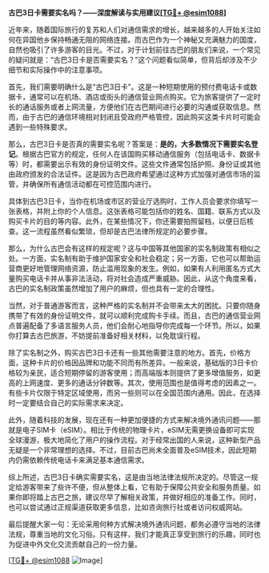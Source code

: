 **古巴3日卡需要实名吗？——深度解读与实用建议[[TG💪+ @esim1088](https://t.me/s/esim1088)]**

近年来，随着国际旅行的复苏和人们对通信需求的增长，越来越多的人开始关注如何在异国他乡保持畅通无阻的网络连接。而古巴作为一个神秘又充满魅力的国度，自然也吸引了许多游客的目光。不过，对于计划前往古巴的朋友们来说，一个常见的疑问就是：“古巴3日卡是否需要实名？”这个问题看似简单，但背后却涉及不少细节和实际操作中的注意事项。

首先，我们需要明确什么是“古巴3日卡”。这是一种短期使用的预付费电话卡或数据卡，通常可以在机场、酒店或街头的通信营业网点购买。它为旅客提供了一定时长的通话服务或者上网流量，方便他们在古巴期间进行必要的沟通或获取信息。然而，由于古巴的通信环境相对封闭且受政府严格管控，因此购买这类卡片时可能会遇到一些特殊要求。

那么，古巴3日卡是否真的需要实名呢？答案是：**是的，大多数情况下需要实名登记**。根据古巴官方的规定，任何人在该国购买移动通信服务（包括电话卡、数据卡等）时，都需要出示有效的身份证明文件。这些文件通常包括护照、身份证或其他由政府颁发的合法证件。这是因为古巴政府希望通过这种方式加强对通信市场的监管，并确保所有通信活动都在可控范围内进行。

具体到古巴3日卡，当你在机场或市区的营业厅选购时，工作人员会要求你填写一张表格，并附上你的个人信息。这张表格可能包括你的姓名、国籍、联系方式以及购买卡片的目的等内容。此外，在某些情况下，你还需要拍照留档，以便日后核查。这一流程虽然看似繁琐，但却是古巴法律所规定的必要步骤。

那么，为什么古巴会有这样的规定呢？这与中国等其他国家的实名制政策有相似之处。一方面，实名制有助于维护国家安全和社会稳定；另一方面，它也可以帮助运营商更好地管理网络资源，防止滥用现象的发生。例如，如果有人利用匿名方式大量购买电话卡并从事非法活动，将对社会造成严重威胁。因此，从这个角度来看，古巴的实名制政策虽然增加了用户的麻烦，但也具有一定的合理性。

当然，对于普通游客而言，这种严格的实名制并不会带来太大的困扰。只要你随身携带了有效的身份证明文件，就可以顺利完成购卡手续。而且，古巴的通信营业网点普遍配备了多语言服务人员，他们会耐心地指导你完成每一个环节。所以，如果你打算去古巴旅游，不妨提前准备好相关材料，以免耽误行程。

除了实名制之外，购买古巴3日卡还有一些其他需要注意的地方。首先，价格方面，这种卡片的价格因品牌和功能不同而有所差异。一般来说，基础版的3日卡价格较为亲民，适合短期停留的游客使用；而高端版本则提供了更多增值服务，如更高的上网速度、更多的通话分钟数等。其次，使用范围也是值得考虑的因素之一。有些卡片仅限于特定区域使用，而另一些则可以在全国范围内通用。因此，在选择时一定要结合自己的实际需求来决定。

此外，随着科技的发展，现在还有一种更加便捷的方式来解决境外通讯问题——那就是电子SIM卡（eSIM）。相比于传统的物理卡片，eSIM无需更换设备即可实现全球漫游，极大地简化了用户的操作流程。对于经常出国的人来说，这种新型产品无疑是一个非常理想的选择。不过，目前古巴尚未全面普及eSIM技术，因此短期内仍需依赖传统电话卡来满足基本通信需求。

综上所述，古巴3日卡确实需要实名，这是由当地法律法规所决定的。尽管这一规定给游客带来了些许不便，但从整体上看，它有助于保障公共安全和服务质量。如果你即将踏上古巴之旅，建议尽早了解相关政策，并做好相应的准备工作。同时，也可以尝试通过正规渠道获取更多信息，比如咨询旅行社或者访问权威网站。

最后提醒大家一句：无论采用何种方式解决境外通讯问题，都务必遵守当地的法律法规，尊重当地的文化习俗。只有这样，我们才能真正享受到旅行的乐趣，同时也为促进中外文化交流贡献自己的一份力量。

[[TG💪+ @esim1088](https://t.me/s/esim1088) ![Image](https://i.postimg.cc/4NQfJmqS/Snipaste-2025-05-13-00-14-12.png)]
